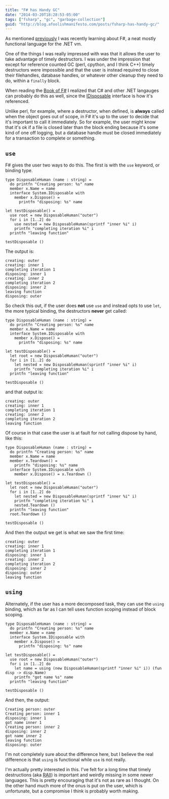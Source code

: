 ```yaml
---
title: "F# has Handy GC"
date: "2014-03-20T18:28:53-05:00"
tags: ["fsharp", "gc", "garbage-collection"]
guid: "http://blog.afoolishmanifesto.com/posts/fsharp-has-handy-gc/"
---
```

As mentioned [previously](/posts/fsharp-has-weird-oo) I was recently learning
about F#, a neat mostly functional language for the .NET vm.

One of the things I was really impressed with was that it allows the user
to take advantage of timely destructors.  I was under the impression that
except for reference counted GC (perl, cpython, and I think C++) timely
destructors were impossible and that the user is instead required to close
their filehandles, database handles, or whatever other cleanup they need to
do, within a `finally` block.

When reading the [Book of F#](http://www.nostarch.com/fsharp) I realized
that C# and other .NET langauges can probably do this as well, since the
[IDisposable](http://msdn.microsoft.com/en-us/library/system.idisposable%28v=vs.110%29.aspx)
interface is how it's referenced.

Unlike perl, for example, where a destructor, when defined, is **always**
called when the object goes out of scope, in F# it's up to the user to decide
that it's important to call it immediately.  So for example, the user might
know that it's ok if a file is closed later than the block ending because
it's some kind of one off logging, but a database handle must be closed
immediately for a transaction to complete or something.

## `use`

F# gives the user two ways to do this.  The first is with the `use` keyword, or
binding type.

    type DisposableHuman (name : string) =
      do printfn "Creating person: %s" name
      member x.Name = name
      interface System.IDisposable with
        member x.Dispose() =
          printfn "disposing: %s" name

    let testDisposable() =
      use root = new DisposableHuman("outer")
      for i in [1..2] do
        use nested = new DisposableHuman(sprintf "inner %i" i)
        printfn "completing iteration %i" i
      printfn "leaving function"

    testDisposable ()

The output is:

    creating: outer
    creating: inner 1
    completing iteration 1
    disposing: inner 1
    creating: inner 2
    completing iteration 2
    disposing: inner 2
    leaving function
    disposing: outer

So check this out, if the user does **not** use `use` and instead opts to use
`let`, the more typical binding, the destructors **never** get called:

    type DisposableHuman (name : string) =
      do printfn "Creating person: %s" name
      member x.Name = name
      interface System.IDisposable with
        member x.Dispose() =
          printfn "disposing: %s" name

    let testDisposable() =
      let root = new DisposableHuman("outer")
      for i in [1..2] do
        let nested = new DisposableHuman(sprintf "inner %i" i)
        printfn "completing iteration %i" i
      printfn "leaving function"

    testDisposable ()

and that output is:

    creating: outer
    creating: inner 1
    completing iteration 1
    creating: inner 2
    completing iteration 2
    leaving function

Of course in that case the user is at fault for not calling dispose by hand,
like this:

    type DisposableHuman (name : string) =
      do printfn "Creating person: %s" name
      member x.Name = name
      member x.Teardown() =
        printfn "disposing: %s" name
      interface System.IDisposable with
        member x.Dispose() = x.Teardown ()

    let testDisposable() =
      let root = new DisposableHuman("outer")
      for i in [1..2] do
        let nested = new DisposableHuman(sprintf "inner %i" i)
        printfn "completing iteration %i" i
        nested.Teardown ()
      printfn "leaving function"
      root.Teardown ()

    testDisposable ()

And then the output we get is what we saw the first time:

    creating: outer
    creating: inner 1
    completing iteration 1
    disposing: inner 1
    creating: inner 2
    completing iteration 2
    disposing: inner 2
    disposing: outer
    leaving function

## `using`

Alternately, if the user has a more decomposed task, they can use the
`using` binding, which as far as I can tell uses function scoping instead
of block scoping.

    type DisposableHuman (name : string) =
      do printfn "Creating person: %s" name
      member x.Name = name
      interface System.IDisposable with
        member x.Dispose() =
          printfn "disposing: %s" name

    let testDisposable() =
      use root = new DisposableHuman("outer")
      for i in [1..2] do
        let name = using (new DisposableHuman(sprintf "inner %i" i)) (fun disp -> disp.Name)
        printfn "got name %s" name
      printfn "leaving function"

    testDisposable ()

And then, the output:

    Creating person: outer
    Creating person: inner 1
    disposing: inner 1
    got name inner 1
    Creating person: inner 2
    disposing: inner 2
    got name inner 2
    leaving function
    disposing: outer

I'm not completely sure about the difference here, but I believe the real
difference is that `using` is functional while `use` is not really.

I'm actually pretty interested in this.  I've felt for a long time that timely
destructions (aka [RAII](https://en.wikipedia.org/wiki/RAII)) is important
and weirdly missing in some newer languages.  This is pretty encouraging that
it's not as rare as I thought.  On the other hand much more of the onus is
put on the user, which is unfortunate, but a compromise I think is probably
worth making.
